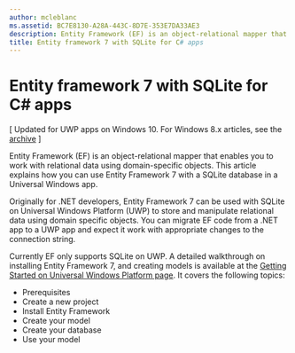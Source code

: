 ```yaml
---
author: mcleblanc
ms.assetid: BC7E8130-A28A-443C-8D7E-353E7DA33AE3
description: Entity Framework (EF) is an object-relational mapper that enables you to work with relational data using domain-specific objects.
title: Entity framework 7 with SQLite for C# apps
---
```


# Entity framework 7 with SQLite for C# apps

\[ Updated for UWP apps on Windows 10. For Windows 8.x articles, see the [archive](http://go.microsoft.com/fwlink/p/?linkid=619132) \]

Entity Framework (EF) is an object-relational mapper that enables you to work with relational data using domain-specific objects. This article explains how you can use Entity Framework 7 with a SQLite database in a Universal Windows app.

Originally for .NET developers, Entity Framework 7 can be used with SQLite on Universal Windows Platform (UWP) to store and manipulate relational data using domain specific objects. You can migrate EF code from a .NET app to a UWP app and expect it work with appropriate changes to the connection string.

Currently EF only supports SQLite on UWP. A detailed walkthrough on installing Entity Framework 7, and creating models is available at the [Getting Started on Universal Windows Platform page](http://go.microsoft.com/fwlink/p/?LinkId=735013). It covers the following topics:

-   Prerequisites
-   Create a new project
-   Install Entity Framework
-   Create your model
-   Create your database
-   Use your model

